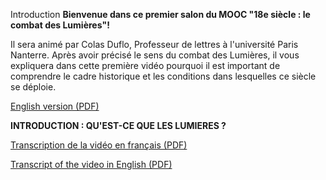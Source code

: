 

Introduction
**Bienvenue dans ce premier salon du MOOC "18e siècle : le combat des Lumières"!**


Il sera animé par Colas Duflo, Professeur de lettres à l'université Paris Nanterre. Après avoir précisé le sens du combat des Lumières, il vous expliquera dans cette première vidéo pourquoi il est important de comprendre le cadre historique et les conditions dans lesquelles ce siècle se déploie.









[English version (PDF)](./data/Introduction/IntroANGS1_V01.pdf "Téléchargez la transcription de la vidéo en PDF") 






**INTRODUCTION : QU'EST\-CE QUE LES LUMIERES ?**
















[Transcription de la vidéo en français (PDF)](./data//Introduction/NEWJLS1-V01_FINAL_V2-1.pdf "Téléchargez la transcription de la vidéo en PDF") 









[Transcript of the video in English (PDF)](./Salon1/data/Introduction/JLS1-V01_FINAL_V2_EN.pdf "Téléchargez la transcription de la vidéo en PDF")









